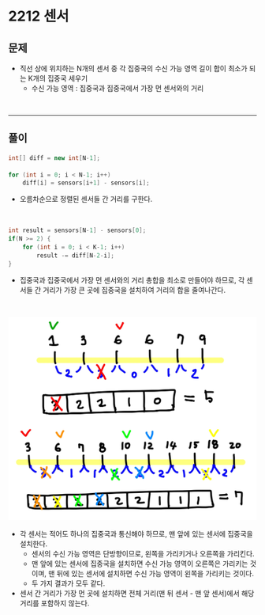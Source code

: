 # 2212 센서
## 문제
- 직선 상에 위치하는 N개의 센서 중 각 집중국의 수신 가능 영역 길이 합이 최소가 되는 K개의 집중국 세우기
    - 수신 가능 영역 : 집중국과 집중국에서 가장 먼 센서와의 거리

&nbsp;

---
## 풀이

``` java
int[] diff = new int[N-1];
		
for (int i = 0; i < N-1; i++)
    diff[i] = sensors[i+1] - sensors[i];
```
- 오름차순으로 정렬된 센서들 간 거리를 구한다.

&nbsp;

``` java
int result = sensors[N-1] - sensors[0];
if(N >= 2) {
    for (int i = 0; i < K-1; i++)
        result -= diff[N-2-i];
}
```
- 집중국과 집중국에서 가장 먼 센서와의 거리 총합을 최소로 만들어야 하므로, 각 센서들 간 거리가 가장 큰 곳에 집중국을 설치하여 거리의 합을 줄여나간다.

&nbsp;

![result](./2212_img.png)
- 각 센서는 적어도 하나의 집중국과 통신해야 하므로, 맨 앞에 있는 센서에 집중국을 설치한다.
    - 센서의 수신 가능 영역은 단방향이므로, 왼쪽을 가리키거나 오른쪽을 가리킨다.
    - 맨 앞에 있는 센서에 집중국을 설치하면 수신 가능 영역이 오른쪽은 가리키는 것이며, 맨 뒤에 있는 센서에 설치하면 수신 가능 영역이 왼쪽을 가리키는 것이다.
    - 두 가지 결과가 모두 같다.
- 센서 간 거리가 가장 먼 곳에 설치하면 전체 거리(맨 뒤 센서 - 맨 앞 센서)에서 해당 거리를 포함하지 않는다. 